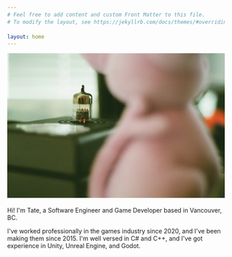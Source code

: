 ```yaml
---
# Feel free to add content and custom Front Matter to this file.
# To modify the layout, see https://jekyllrb.com/docs/themes/#overriding-theme-defaults

layout: home
---
```

<div align="center"><img src="/assets/images/tube-amp.jpg" alt="High aperture tube amp"/></div>

<br />
Hi! I'm Tate, a Software Engineer and Game Developer based in Vancouver, BC.

I've worked professionally in the games industry since 2020, and I've been making them since 2015. I'm well versed in C# and C++, and I've got experience in Unity, Unreal Engine, and Godot.